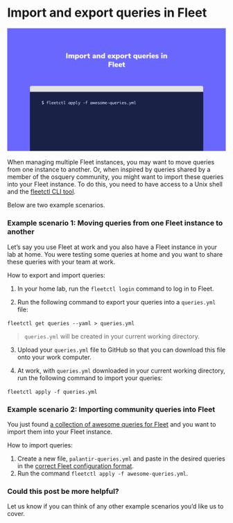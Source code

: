 # Import and export queries in Fleet

![Import and export queries in Fleet](../website/assets/images/articles/import-and-export-queries-in-Fleet-1600x900@2x.png)

When managing multiple Fleet instances, you may want to move queries from one instance to another. Or, when inspired by queries shared by a member of the osquery community, you might want to import these queries into your Fleet instance. To do this, you need to have access to a Unix shell and the [fleetctl CLI tool](https://fleetdm.com/fleetctl-preview).

Below are two example scenarios.

### Example scenario 1: Moving queries from one Fleet instance to another

Let’s say you use Fleet at work and you also have a Fleet instance in your lab at home. You were testing some queries at home and you want to share these queries with your team at work.

How to export and import queries:

1. In your home lab, run the `fleetctl login` command to log in to Fleet.

2. Run the following command to export your queries into a `queries.yml` file:

`fleetctl get queries --yaml > queries.yml`

> `queries.yml` will be created in your current working directory.

3. Upload your `queries.yml` file to GitHub so that you can download this file onto your work computer.

4. At work, with `queries.yml` downloaded in your current working directory, run the following
   command to import your queries:

`fleetctl apply -f queries.yml`

### Example scenario 2: Importing community queries into Fleet

You just found [a collection of awesome queries for Fleet](https://github.com/palantir/osquery-configuration/tree/master/Fleet) and you want to import
them into your Fleet instance.

How to import queries:

1. Create a new file, `palantir-queries.yml` and paste in the desired queries in the [correct Fleet configuration format](https://fleetdm.com/docs/using-fleet/configuration-files#using-yaml-files-in-fleet).
2. Run the command `fleetctl apply -f awesome-queries.yml`.

### Could this post be more helpful?

Let us know if you can think of any other example scenarios you’d like us to cover.

<meta name="category" value="guides">
<meta name="authorGitHubUsername" value="noahtalerman">
<meta name="authorFullName" value="Noah Talerman">
<meta name="publishedOn" value="2021-02-16">
<meta name="articleTitle" value="Import and export queries in Fleet">
<meta name="articleImageUrl" value="../website/assets/images/articles/import-and-export-queries-in-Fleet-1600x900@2x.png">
